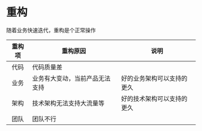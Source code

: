 # 重构
随着业务快速迭代，重构是个正常操作

| 重构项 | 重构原因 | 说明 |
| :-: | - | - |
| 代码 | 代码质量差 |  |
| 业务 | 业务有大变动，当前产品无法支持 | 好的业务架构可以支持的更久 |
| 架构 | 技术架构无法支持大流量等 | 好的技术架构可以支持的更久 |
| 团队 | 团队不行 |  |
